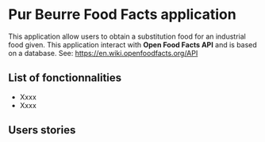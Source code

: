 # Pur Beurre Food Facts application

This application allow users to obtain a substitution food for an industrial food given. This application interact with **Open Food Facts API** and is based on a database. 
See: https://en.wiki.openfoodfacts.org/API

## List of fonctionnalities

* Xxxx
* Xxxx

## Users stories

